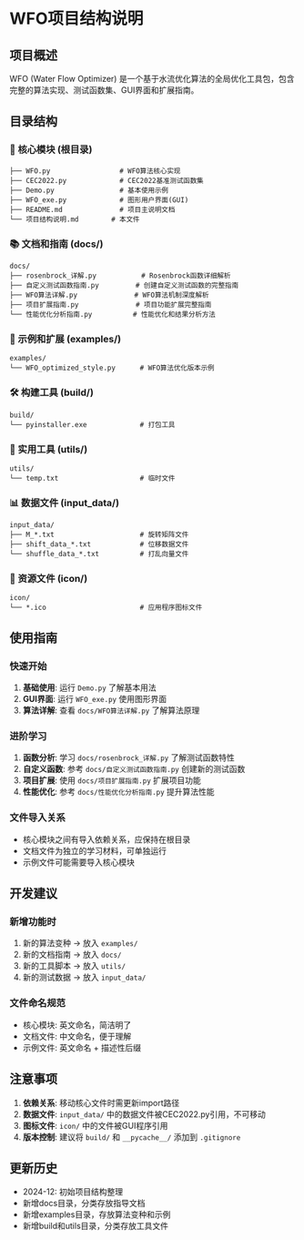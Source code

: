 # WFO项目结构说明

## 项目概述
WFO (Water Flow Optimizer) 是一个基于水流优化算法的全局优化工具包，包含完整的算法实现、测试函数集、GUI界面和扩展指南。

## 目录结构

### 🔧 核心模块 (根目录)
```
├── WFO.py                 # WFO算法核心实现
├── CEC2022.py             # CEC2022基准测试函数集
├── Demo.py                # 基本使用示例
├── WFO_exe.py             # 图形用户界面(GUI)
├── README.md              # 项目主说明文档
└── 项目结构说明.md        # 本文件
```

### 📚 文档和指南 (docs/)
```
docs/
├── rosenbrock_详解.py           # Rosenbrock函数详细解析
├── 自定义测试函数指南.py         # 创建自定义测试函数的完整指南
├── WFO算法详解.py              # WFO算法机制深度解析
├── 项目扩展指南.py              # 项目功能扩展完整指南
└── 性能优化分析指南.py          # 性能优化和结果分析方法
```

### 🎯 示例和扩展 (examples/)
```
examples/
└── WFO_optimized_style.py      # WFO算法优化版本示例
```

### 🛠️ 构建工具 (build/)
```
build/
└── pyinstaller.exe             # 打包工具
```

### 🔧 实用工具 (utils/)
```
utils/
└── temp.txt                    # 临时文件
```

### 📊 数据文件 (input_data/)
```
input_data/
├── M_*.txt                     # 旋转矩阵文件
├── shift_data_*.txt            # 位移数据文件
└── shuffle_data_*.txt          # 打乱向量文件
```

### 🎨 资源文件 (icon/)
```
icon/
└── *.ico                       # 应用程序图标文件
```

## 使用指南

### 快速开始
1. **基础使用**: 运行 `Demo.py` 了解基本用法
2. **GUI界面**: 运行 `WFO_exe.py` 使用图形界面
3. **算法详解**: 查看 `docs/WFO算法详解.py` 了解算法原理

### 进阶学习
1. **函数分析**: 学习 `docs/rosenbrock_详解.py` 了解测试函数特性
2. **自定义函数**: 参考 `docs/自定义测试函数指南.py` 创建新的测试函数
3. **项目扩展**: 使用 `docs/项目扩展指南.py` 扩展项目功能
4. **性能优化**: 参考 `docs/性能优化分析指南.py` 提升算法性能

### 文件导入关系
- 核心模块之间有导入依赖关系，应保持在根目录
- 文档文件为独立的学习材料，可单独运行
- 示例文件可能需要导入核心模块

## 开发建议

### 新增功能时
1. 新的算法变种 → 放入 `examples/`
2. 新的文档指南 → 放入 `docs/`
3. 新的工具脚本 → 放入 `utils/`
4. 新的测试数据 → 放入 `input_data/`

### 文件命名规范
- 核心模块: 英文命名，简洁明了
- 文档文件: 中文命名，便于理解
- 示例文件: 英文命名 + 描述性后缀

## 注意事项

1. **依赖关系**: 移动核心文件时需更新import路径
2. **数据文件**: `input_data/` 中的数据文件被CEC2022.py引用，不可移动
3. **图标文件**: `icon/` 中的文件被GUI程序引用
4. **版本控制**: 建议将 `build/` 和 `__pycache__/` 添加到 `.gitignore`

## 更新历史
- 2024-12: 初始项目结构整理
- 新增docs目录，分类存放指导文档
- 新增examples目录，存放算法变种和示例
- 新增build和utils目录，分类存放工具文件 